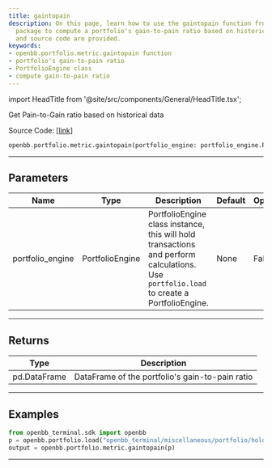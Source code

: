 ```yaml
---
title: gaintopain
description: On this page, learn how to use the gaintopain function from the openbb.portfolio.metric
  package to compute a portfolio's gain-to-pain ratio based on historical data. Examples
  and source code are provided.
keywords:
- openbb.portfolio.metric.gaintopain function
- portfolio's gain-to-pain ratio
- PortfolioEngine class
- compute gain-to-pain ratio
---
```


import HeadTitle from '@site/src/components/General/HeadTitle.tsx';

<HeadTitle title="portfolio.metric.gaintopain - Reference | OpenBB SDK Docs" />

Get Pain-to-Gain ratio based on historical data

Source Code: [[link](https://github.com/OpenBB-finance/OpenBBTerminal/tree/main/openbb_terminal/portfolio/portfolio_model.py#L1355)]

```python wordwrap
openbb.portfolio.metric.gaintopain(portfolio_engine: portfolio_engine.PortfolioEngine)
```

---

## Parameters

| Name | Type | Description | Default | Optional |
| ---- | ---- | ----------- | ------- | -------- |
| portfolio_engine | PortfolioEngine | PortfolioEngine class instance, this will hold transactions and perform calculations.<br/>Use `portfolio.load` to create a PortfolioEngine. | None | False |


---

## Returns

| Type | Description |
| ---- | ----------- |
| pd.DataFrame | DataFrame of the portfolio's gain-to-pain ratio |
---

## Examples

```python
from openbb_terminal.sdk import openbb
p = openbb.portfolio.load("openbb_terminal/miscellaneous/portfolio/holdings_example.xlsx")
output = openbb.portfolio.metric.gaintopain(p)
```

---


